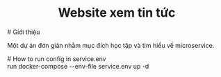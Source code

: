 <h1 align="center" id="title">Website xem tin tức</h1>
# Giới thiệu
<p id="description">Một dự án đơn giản nhằm mục đích học tập và tìm hiểu về microservice.</p>
# How to run
config in service.env <br>
run docker-compose --env-file service.env up -d

